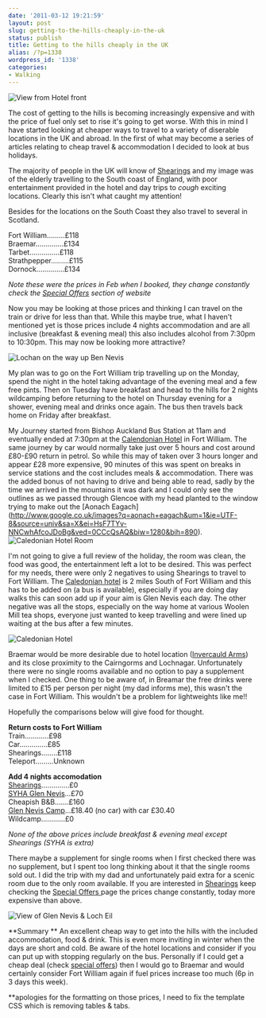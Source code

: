 ```yaml
---
date: '2011-03-12 19:21:59'
layout: post
slug: getting-to-the-hills-cheaply-in-the-uk
status: publish
title: Getting to the hills cheaply in the UK
alias: /?p=1338
wordpress_id: '1338'
categories:
- Walking
---
```


![View from Hotel front](http://dl.dropbox.com/u/2657852/website/images/Shearings-Fort-William-Trip-008.jpg)  

The cost of getting to the hills is becoming increasingly expensive and with the price of fuel only set to rise it's going to get worse. With this in mind I have started looking at cheaper ways to travel to a variety of diserable locations in the UK and abroad. In the first of what may become a series of articles relating to cheap travel & accommodation I decided to look at bus holidays.  

The majority of people in the UK will know of [Shearings](http://www.shearings.com/home) and my image was of the elderly travelling to the South coast of England, with poor entertainment provided in the hotel and day trips to *cough* exciting locations. Clearly this isn't what caught my attention!  

Besides for the locations on the South Coast they also travel to several in Scotland.  
  
Fort William.........£118  
Braemar..............£134  
Tarbet...............£118  
Strathpepper.........£115  
Dornock..............£134  
  
*Note these were the prices in Feb when I booked, they change constantly check the [Special Offers](http://www.shearings.com/special-offers) section of website*  

Now you may be looking at those prices and thinking I can travel on the train or drive for less than that. While this maybe true, what I haven't mentioned yet is those prices include 4 nights accommodation and are all inclusive (breakfast & evening meal) this also includes alcohol from 7:30pm to 10:30pm. This may now be looking more attractive? 

![Lochan on the way up Ben Nevis](http://dl.dropbox.com/u/2657852/website/images/Shearings-Fort-William-Trip-041.jpg) 

My plan was to go on the Fort William trip travelling up on the Monday, spend the night in the hotel taking advantage of the evening meal and a few free pints. Then on Tuesday have breakfast and head to the hills for 2 nights wildcamping before returning to the hotel on Thursday evening for a shower, evening meal and drinks once again. The bus then travels back home on Friday after breakfast. 

My Journey started from Bishop Auckland Bus Station at 11am and eventually ended at 7:30pm at the [Calendonian Hotel](http://www.tripadvisor.co.uk/Hotel_Review-g186545-d244792-Reviews-Bay_Caledonian_Hotel-Fort_William_Lochaber_Scottish_Highlands_Scotland.html) in Fort William. The same journey by car would normally take just over 5 hours and cost around £80-£90 return in petrol. So while this may of taken over 3 hours longer and appear £28 more expensive, 90 minutes of this was spent on breaks in service stations and the cost includes meals & accommodation. There was the added bonus of not having to drive and being able to read, sadly by the time we arrived in the mountains it was dark and I could only see the outlines as we passed through Glencoe with my head planted to the window trying to make out the [Aonach Eagach]  
(http://www.google.co.uk/images?q=aonach+eagach&um=1&ie=UTF-8&source=univ&sa=X&ei=HsF7TYv-NNCwhAfcoJDoBg&ved=0CCcQsAQ&biw=1280&bih=890). ![Caledonian Hotel Room](http://dl.dropbox.com/u/2657852/website/images/Shearings-Fort-William-Trip-002.jpg) 

I'm not going to give a full review of the holiday, the room was clean, the food was good, the entertainment left a lot to be desired. This was perfect for my needs, there were only 2 negatives to using Shearings to travel to Fort William. The [Caledonian hotel](http://www.tripadvisor.co.uk/Hotel_Review-g186545-d244792-Reviews-Bay_Caledonian_Hotel-Fort_William_Lochaber_Scottish_Highlands_Scotland.html) is 2 miles South of Fort William and this has to be added on (a bus is available), especially if you are doing day walks this can soon add up if your aim is Glen Nevis each day. The other negative was all the stops, especially on the way home at various Woolen Mill tea shops, everyone just wanted to keep travelling and were lined up waiting at the bus after a few minutes. 

![Caledonian Hotel](http://dl.dropbox.com/u/2657852/website/images/Shearings-Fort-William-Trip-026.jpg) 

Braemar would be more desirable due to hotel location ([Invercauld Arms](http://www.tripadvisor.com/Hotel_Review-g551904-d192369-Reviews-Invercauld_Arms_Hotel-Braemar_Aberdeenshire_Scotland.html)) and its close proximity to the Cairngorms and Lochnagar. Unfortunately there were no single rooms available and no option to pay a supplement when I checked. One thing to be aware of, in Breamar the free drinks were limited to £15 per person per night (my dad informs me), this wasn't the case in Fort William. This wouldn't be a problem for lightweights like me!! 

Hopefully the comparisons below will give food for thought. 

**Return costs to Fort William**  
Train............£98  
Car..............£85  
Shearings........£118  
Teleport.........Unknown  
 
**Add 4 nights accomodation**  
[Shearings](http://www.shearings.com/home)..............£0  
[SYHA Glen Nevis](http://www.glennevishostel.co.uk/)...£70  
Cheapish B&B.......£160  
[Glen Nevis Camp](http://www.glen-nevis.co.uk/)...£18.40 (no car) with car £30.40  
Wildcamp............£0  
 
*None of the above prices include breakfast & evening meal except Shearings (SYHA is extra)*  

There maybe a supplement for single rooms when I first checked there was no supplement, but I spent too long thinking about it that the single rooms sold out. I did the trip with my dad and unfortunately paid extra for a scenic room due to the only room available. If you are interested in [Shearings](http://www.shearings.com/home) keep checking the [Special Offers ](http://www.shearings.com/special-offers)page the prices change constantly, today more expensive than above. 

![View of Glen Nevis & Loch Eil](http://dl.dropbox.com/u/2657852/website/images/Shearings-Fort-William-Trip-064.jpg) 

**Summary **
An excellent cheap way to get into the hills with the included accommodation, food & drink. This is even more inviting in winter when the days are short and cold. Be aware of the hotel locations and consider if you can put up with stopping regularly on the bus. Personally if I could get a cheap deal (check [special offers](http://www.shearings.com/special-offers)) then I would go to Braemar and would certainly consider Fort William again if fuel prices increase too much (6p in 3 days this week). 

**apologies for the formatting on those prices, I need to fix the template CSS which is removing tables & tabs.
